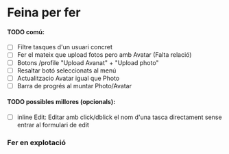 # Feina per fer

#### TODO comú:
- [ ] Filtre tasques d'un usuari concret
- [ ] Fer el mateix que upload fotos pero amb Avatar (Falta relació)
- [ ] Botons /profile "Upload Avanat" + "Upload photo"
- [ ] Resaltar botó seleccionats al menú
- [ ] Actualitzacio Avatar igual que Photo
- [ ] Barra de progrés al muntar Photo/Avatar
#### TODO possibles millores (opcionals):
- [ ] inline Edit: Editar amb click/dblick el nom d'una tasca directament sense entrar al formulari de edit

### Fer en explotació